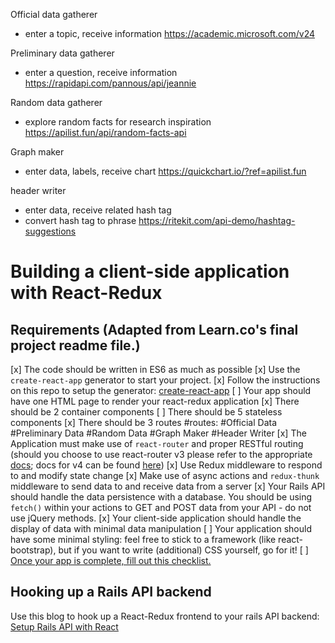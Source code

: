Official data gatherer
- enter a topic, receive information
https://academic.microsoft.com/v24

Preliminary data gatherer
- enter a question, receive information
https://rapidapi.com/pannous/api/jeannie

Random data gatherer
- explore random facts for research inspiration
https://apilist.fun/api/random-facts-api

Graph maker
- enter data, labels, receive chart
https://quickchart.io/?ref=apilist.fun

header writer
- enter data, receive related hash tag
- convert hash tag to phrase
https://ritekit.com/api-demo/hashtag-suggestions

# Building a client-side application with React-Redux

## Requirements (Adapted from Learn.co's final project readme file.)

[x] The code should be written in ES6 as much as possible
[x] Use the `create-react-app` generator to start your project.
[x] Follow the instructions on this repo to setup the generator: [create-react-app](https://github.com/facebookincubator/create-react-app)
[ ] Your app should have one HTML page to render your react-redux application
[x] There should be 2 container components
[ ] There should be 5 stateless components
[x] There should be 3 routes
#routes:
#Official Data
#Preliminary Data
#Random Data
#Graph Maker
#Header Writer
[x] The Application must make use of `react-router` and proper RESTful routing (should you choose to use react-router v3 please refer to the appropriate [docs](https://github.com/ReactTraining/react-router/tree/v3/docs); docs for v4 can be found [here](https://reacttraining.com/react-router/web/guides/quick-start))
[x] Use Redux middleware to respond to and modify state change
[x] Make use of async actions and `redux-thunk` middleware to send data to and receive data from a server
[x] Your Rails API should handle the data persistence with a database. You should be using `fetch()` within your actions to GET and POST data from your API - do not use
jQuery methods.
[x] Your client-side application should handle the display of data with minimal data manipulation
[ ] Your application should have some minimal styling: feel free to stick to a framework (like react-bootstrap), but if you want to write (additional) CSS yourself, go for it!
[ ] [Once your app is complete, fill out this checklist.](https://goo.gl/forms/ULtKsxuzWomvXuTk2)


## Hooking up a Rails API backend

Use this blog to hook up a React-Redux frontend to your rails API backend: [Setup Rails API with React](https://www.fullstackreact.com/articles/how-to-get-create-react-app-to-work-with-your-rails-api/)
